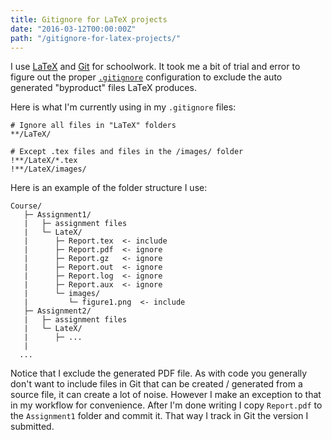 ```yaml
---
title: Gitignore for LaTeX projects
date: "2016-03-12T00:00:00Z"
path: "/gitignore-for-latex-projects/"
---
```


I use [LaTeX][0] and [Git][1] for schoolwork. It took me a bit of trial and error to figure out the
proper [`.gitignore`][2] configuration to exclude the auto generated "byproduct" files LaTeX
produces.

Here is what I'm currently using in my `.gitignore` files:

```
# Ignore all files in "LaTeX" folders
**/LaTeX/

# Except .tex files and files in the /images/ folder
!**/LateX/*.tex
!**/LateX/images/
```

Here is an example of the folder structure I use:

```
Course/
   ├─ Assignment1/
   |   ├─ assignment files
   |   └─ LateX/
   |      ├─ Report.tex  <- include
   |      ├─ Report.pdf  <- ignore
   |      ├─ Report.gz   <- ignore
   |      ├─ Report.out  <- ignore
   |      ├─ Report.log  <- ignore
   |      ├─ Report.aux  <- ignore
   |      └─ images/
   |         └─ figure1.png  <- include
   ├─ Assignment2/
   |   ├─ assignment files
   |   └─ LateX/
   |      ├─ ...
   |
  ...
```

Notice that I exclude the generated PDF file. As with code you generally don't want to include
files in Git that can be created / generated from a source file, it can create a lot of noise.
However I make an exception to that in my workflow for convenience. After I'm done writing I copy
`Report.pdf` to the `Assignment1` folder and commit it. That way I track in Git the version I
submitted.


[0]: https://en.wikipedia.org/wiki/LaTeX
[1]: https://en.wikipedia.org/wiki/Git_%28software%29
[2]: http://git-scm.com/docs/gitignore